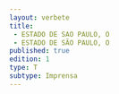 ```yaml
---
layout: verbete
title:
 - ESTADO DE SAO PAULO, O
 - ESTADO DE SÃO PAULO, O
published: true
edition: 1  
type: T
subtype: Imprensa
---
```


